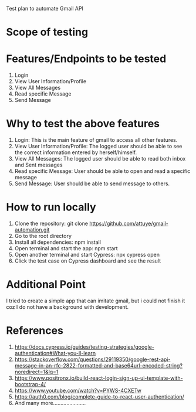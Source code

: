 Test plan to automate Gmail API
# Scope of testing
# Features/Endpoints to be tested
1. Login
2. View User Information/Profile
3. View All Messages
4. Read specific Message
5. Send Message

# Why to test the above features
1. Login: This is the main feature of gmail to access all other features.
2. View User Information/Profile: The logged user should be able to see the correct information entered by herself/himself.
3. View All Messages: The logged user should be able to read both inbox and Sent messages
4. Read specific Message: User should be able to open and read a specific message
5. Send Message: User should be able to send message to others.

# How to run locally
1. Clone the repository: git clone https://github.com/attuye/gmail-automation.git
2. Go to the root directory
3. Install all dependencies: npm install
4. Open terminal and start the app: npm start
5. Open another terminal and start Cypress: npx cypress open
6. Click the test case on Cypress dashboard and see the result

# Additional Point
I tried to create a simple app that can imitate gmail, but i could not finish it coz I do not have a background with development.

# References
1. https://docs.cypress.io/guides/testing-strategies/google-authentication#What-you-ll-learn
2. https://stackoverflow.com/questions/29119350/google-rest-api-message-in-an-rfc-2822-formatted-and-base64url-encoded-string?noredirect=1&lq=1
3. https://www.positronx.io/build-react-login-sign-up-ui-template-with-bootstrap-4/
4. https://www.youtube.com/watch?v=PYWS-4CXETw
5. https://auth0.com/blog/complete-guide-to-react-user-authentication/
6. And many more......................